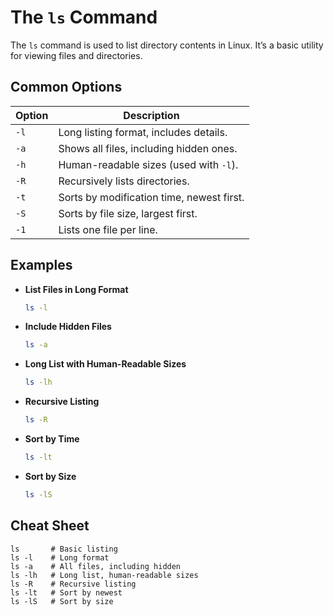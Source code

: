 # The `ls` Command

The `ls` command is used to list directory contents in Linux. It’s a basic utility for viewing files and directories.

## Common Options

| Option  | Description                               |
|---------|-------------------------------------------|
| `-l`    | Long listing format, includes details.    |
| `-a`    | Shows all files, including hidden ones.   |
| `-h`    | Human-readable sizes (used with `-l`).    |
| `-R`    | Recursively lists directories.            |
| `-t`    | Sorts by modification time, newest first. |
| `-S`    | Sorts by file size, largest first.        |
| `-1`    | Lists one file per line.                  |

## Examples

- **List Files in Long Format**

  ```bash
  ls -l
  ```

- **Include Hidden Files**

  ```bash
  ls -a
  ```

- **Long List with Human-Readable Sizes**

  ```bash
  ls -lh
  ```

- **Recursive Listing**

  ```bash
  ls -R
  ```

- **Sort by Time**

  ```bash
  ls -lt
  ```

- **Sort by Size**

  ```bash
  ls -lS
  ```

## Cheat Sheet

```plaintext
ls       # Basic listing
ls -l    # Long format
ls -a    # All files, including hidden
ls -lh   # Long list, human-readable sizes
ls -R    # Recursive listing
ls -lt   # Sort by newest
ls -lS   # Sort by size
```
